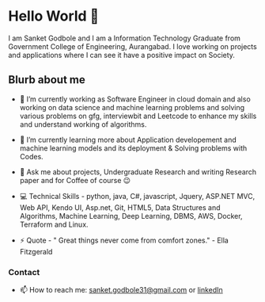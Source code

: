 # Hello World 👋

I am  Sanket Godbole and I am a Information Technology Graduate from Government College of Engineering, Aurangabad. I love working on projects and applications where I can see it have a positive impact on Society.

## Blurb about me 

- 🔭 I’m currently working as Software Engineer in cloud domain and also working on  data science and machine learning problems and solving various problems on gfg, interviewbit and Leetcode to enhance my skills and understand working of algorithms.

- 🌱 I’m currently learning more about Application developement and machine learning models and its deployment & Solving problems with Codes.

- 💬 Ask me about projects, Undergraduate Research and writing Research paper and for Coffee of course 😉  

- 💻 Technical Skills - python, java, C#, javascript, Jquery, ASP.NET MVC, Web API, Kendo UI, Asp.net, Git, HTML5, Data Structures and Algorithms, Machine Learning, Deep Learning, DBMS, AWS, Docker, Terraform and Linux. 

- ⚡ Quote - " Great things never come from comfort zones." - Ella Fitzgerald 



### Contact
- 📫 How to reach me: sanket.godbole31@gmail.com or [linkedIn](https://www.linkedin.com/in/sanket-godbole-b6503813a/)



<!--
**sankket/sankket** is a ✨ _special_ ✨ repository because its `README.md` (this file) appears on your GitHub profile.

Here are some ideas to get you started:

- 🔭 I’m currently working on ...
- 🌱 I’m currently learning ...
- 👯 I’m looking to collaborate on ...
- 🤔 I’m looking for help with ...
- 💬 Ask me about ...
- 📫 How to reach me: ...
- 😄 Pronouns: ...
- ⚡ Fun fact: ...
-->
